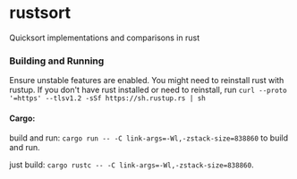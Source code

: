 # rustsort
Quicksort implementations and comparisons in rust

### Building and Running
Ensure unstable features are enabled. You might need to reinstall rust with rustup.
If you don't have rust installed or need to reinstall, run `curl --proto '=https' --tlsv1.2 -sSf https://sh.rustup.rs | sh`

#### Cargo:
build and run: `cargo run -- -C link-args=-Wl,-zstack-size=838860` to build and run.

just build: `cargo rustc -- -C link-args=-Wl,-zstack-size=838860`.


